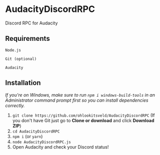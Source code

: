 # AudacityDiscordRPC
Discord RPC for Audacity

## Requirements
``Node.js``

``Git (optional)``

``Audacity``

## Installation
*If you're on Windows, make sure to run ``npm i windows-build-tools`` in an Administrator command prompt first so you can install dependencies correctly.*
1. ``git clone https://github.com/ohlookitsveld/AudacityDiscordRPC`` (If you don't have Git just go to **Clone or download** and click **Download ZIP**)
2. ``cd AudacityDiscordRPC``
3. ``npm i`` (or ``yarn``)
4. ``node AudacityDiscordRPC.js``
5. Open Audacity and check your Discord status!